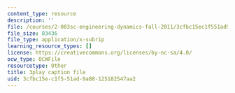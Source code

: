 ```yaml
---
content_type: resource
description: ''
file: /courses/2-003sc-engineering-dynamics-fall-2011/3cfbc15ec1f551ad9a88125182547aa2_OxcCPTc_bXw.vtt
file_size: 83436
file_type: application/x-subrip
learning_resource_types: []
license: https://creativecommons.org/licenses/by-nc-sa/4.0/
ocw_type: OCWFile
resourcetype: Other
title: 3play caption file
uid: 3cfbc15e-c1f5-51ad-9a88-125182547aa2
---
```

